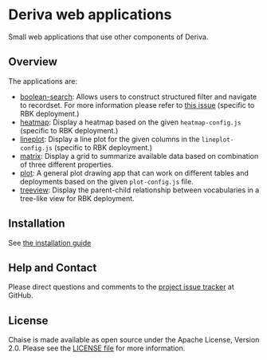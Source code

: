 # Deriva web applications

Small web applications that use other components of Deriva.

## Overview

The applications are:

- [boolean-search](/boolean-search/): Allows users to construct structured filter and navigate to recordset. For more information please refer to [this issue](https://github.com/informatics-isi-edu/deriva-webapps/issues/5) (specific to RBK deployment.)
- [heatmap](/heatmap/): Display a heatmap based on the given `heatmap-config.js` (specific to RBK deployment.)
- [lineplot](/lineplot/): Display a line plot for the given columns in the `lineplot-config.js` (specific to RBK deployment.)
- [matrix](docs/user-docs/matrix-app.md): Display a grid to summarize available data based on combination of three different properties.
- [plot](/plot/): A general plot drawing app that can work on different tables and deployments based on the given `plot-config.js` file.
- [treeview](/treview/): Display the parent-child relationship between vocabularies in a tree-like view for RBK deployment.

## Installation

See [the installation guide](docs/user-docs/installation.md)

## Help and Contact

Please direct questions and comments to the [project issue tracker](https://github.com/informatics-isi-edu/deriva-webapps/issues) at GitHub.

## License

Chaise is made available as open source under the Apache License, Version 2.0. Please see the [LICENSE file](LICENSE) for more information.
